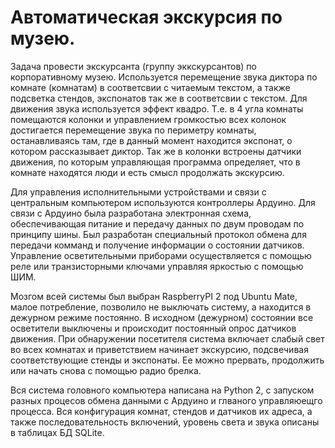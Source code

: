 # Автоматическая экскурсия по музею.
Задача провести экскурсанта (группу эккскурсантов) по корпоративному музею. 
Используется перемещение звука диктора по комнате (комнатам) в соответсвии с читаемым текстом, 
а также подсветка стендов, экспонатов так же в соответсвии с текстом. 
Для движения звука используется эффект квадро. Т.е. в 4 угла комнаты помещаются колонки и управлением 
громкостью всех колонок достигается перемещение звука по периметру комнаты, останавливаясь там, 
где в данный момент находится экспонат, о котором рассказывает диктор.
Так же в колонки встроены датчики движения, по которым управляющая программа определяет, что в комнате находятся люди 
и есть смысл продолжать экскурсию.

Для управления исполнительными устройствами и связи с центральным компьютером используются контроллеры Ардуино.
Для связи с Ардуино была разработана электронная схема, обеспечивающая питание и передачу данных по двум проводам по принципу шины.
Был разработан специальный протокол обмена для передачи комманд и получение информации о состоянии датчиков.
Управление осветительными приборами осуществляется с помощью реле или транзисторными ключами управляя яркостью с помощью ШИМ.

Мозгом всей системы был выбран RaspberryPI 2 под Ubuntu Mate, малое потребление, позволило не выключать систему, а находится в дежурном режиме постоянно.
В исходном (дежурном) состоянии все осветители выключены и происходит постоянный опрос датчиков движения.
При обнаружении посетителя система включает слабый свет во всех комнатах и приветствием начинает экскурсию, подсвечивая соответствующие стенды и экспонаты.
Ее можно прервать, продолжить или начать снова с помощью радио брелка.

Вся система головного компьютера написана на Python 2, с запуском разных процесов обмена данными с Ардуино и глваного управляюещго процесса.
Вся конфигурация комнат, стендов и датчиков их адреса, а также последовательность включений, уровень света и звука описаны в таблицах БД SQLite.

